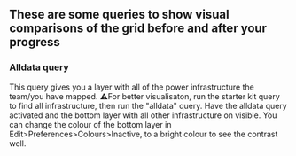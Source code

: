 ## These are some queries to show visual comparisons of the grid before and after your progress

### Alldata query
This query gives you a layer with all of the power infrastructure the team/you have mapped. 
⚠️For better visualisaton, run the starter kit query to find all infrastructure, then run the "alldata" query. Have the alldata query activated and the bottom layer with all other infrastructure on visible. You can change the colour of the bottom layer in Edit>Preferences>Colours>Inactive, to a bright colour to see the contrast well.
